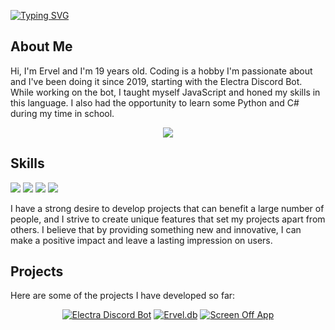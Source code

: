 [![Typing SVG](https://readme-typing-svg.demolab.com?font=Fira+Code&pause=1000&color=BLUE&width=435&lines=Hi%2C+I'm+Ervel;Back-end+Developer;Building+Projects)](https://git.io/typing-svg)

## About Me
Hi, I'm Ervel and I'm 19 years old. Coding is a hobby I'm passionate about and I've been doing it since 2019, starting with the Electra Discord Bot. While working on the bot, I taught myself JavaScript and honed my skills in this language. I also had the opportunity to learn some Python and C# during my time in school.

<div align="center">
    <a href="https://discord.com/users/503285107331825664">
  <img src="https://lanyard-profile-readme.vercel.app/api/503285107331825664"></a>
</div>

## Skills

<img src="https://img.shields.io/badge/javascript%20-%23323330.svg?&style=for-the-badge&logo=javascript&logoColor=%23F7DF1E"> <img src="https://img.shields.io/badge/python%20-%2343853D.svg?&style=for-the-badge&logo=python&logoColor=white"> <img src="https://img.shields.io/badge/-Nodejs-43853d?style=for-the-badge&logo=Node.js&logoColor=white"> <img src="https://img.shields.io/badge/-C sharp-43853d?style=for-the-badge&logo=C sharp&logoColor=white">

I have a strong desire to develop projects that can benefit a large number of people, and I strive to create unique features that set my projects apart from others. I believe that by providing something new and innovative, I can make a positive impact and leave a lasting impression on users.

## Projects
Here are some of the projects I have developed so far:

<div align="center">
  <a href="https://top.gg/bot/588472362467328006"><img src="https://discords.com/bots/api/bot/588472362467328006/widget" alt="Electra Discord Bot"></a>
  <a href="https://github.com/ErveI/ervel.db"><img src="https://github-readme-stats.vercel.app/api/pin/?username=erveI&repo=ervel.db&theme=react&bg_color=1F222E&title_color=6CD63E&icon_color=0D74E7&hide_border=true&show_icons=true&" alt="Ervel.db"></a>
  <a href="https://github.com/ErveI/screenoff"><img src="https://github-readme-stats.vercel.app/api/pin/?username=erveI&repo=screenoff&theme=react&bg_color=1F222E&title_color=6CD63E&icon_color=0D74E7&hide_border=true&show_icons=true&" alt="Screen Off App"></a>
</div>

